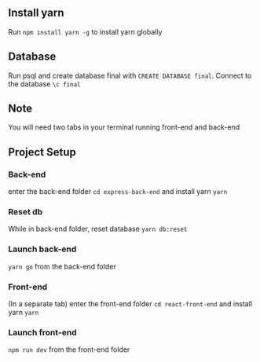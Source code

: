 ## Install yarn
Run `npm install yarn -g` to install yarn globally


## Database
Run psql and create database final with `CREATE DATABASE final`. Connect to the database `\c final`


## Note 
You will need two tabs in your terminal running front-end and back-end


## Project Setup
### Back-end
enter the back-end folder 
`cd express-back-end` 
and install yarn 
`yarn`

### Reset db
While in back-end folder, reset database
`yarn db:reset`

### Launch back-end
`yarn go` from the back-end folder

### Front-end
(In a separate tab)
enter the front-end folder 
`cd react-front-end` 
and install yarn 
`yarn`

### Launch front-end
`npm run dev` from the front-end folder
